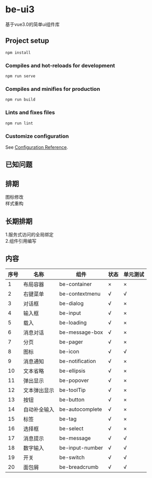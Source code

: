 # be-ui3

基于vue3.0的简单ui组件库

## Project setup

```
npm install
```

### Compiles and hot-reloads for development

```
npm run serve
```

### Compiles and minifies for production

```
npm run build
```

### Lints and fixes files

```
npm run lint
```

### Customize configuration

See [Configuration Reference](https://cli.vuejs.org/config/).

## 已知问题

## 排期
图标修改   
样式重构  
## 长期排期
1.服务式访问的全局绑定  
2.组件引用编写
## 内容
|  序号   |  名称   | 组件  | 状态  | 单元测试  |
|  ---- |  ----  | ----  | ----  | ----  |
|1| 布局容器  | be-container | ×  | × |
|2| 右键菜单  | be-contextmenu | √  | √ |
|3| 对话框  | be-dialog | √   | × |
|4| 输入框  | be-input | √  | × |
|5| 载入  | be-loading | √  | ×|
|6| 消息对话  | be-message-box | √  | × |
|7| 分页  | be-pager | √  | × |
|8| 图标  | be-icon | √  | √ |
|9| 消息通知  | be-notification | √  | × |
|10| 文本省略  | be-ellipsis | √  | × |
|11| 弹出显示  | be-popover | √  | × |
|12| 文本弹出显示  | be-toolTip | √  | × |
|13| 按钮  | be-button | √  | × |
|14| 自动补全输入 | be-autocomplete  | √  | × |
|15| 标签  | be-tag | √  | × |
|16| 选择框  | be-select | √  | × |
|17| 消息提示  | be-message | √  | √ |
|18| 数字输入  | be-input-number | √  | √ |
|19| 开关  | be-switch | √  | √ |
|20| 面包屑  | be-breadcrumb | √  | √ |











